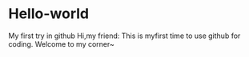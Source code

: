 # Hello-world
My first try in github
Hi,my friend:
  This is myfirst time to use github for coding.
  Welcome to my corner~
